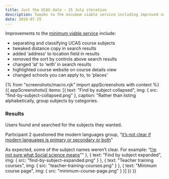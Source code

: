 ```yaml
---
title: Just the UCAS data – 25 July iteration
description: Tweaks to the minimum viable service including improved subject selection.
date: 2018-07-25
---
```

Improvements to the [minimum viable service](/find-teacher-training/all-courses-minimum) include:

* separating and classifying UCAS course subjects
* tweaked distance copy in search results
* added ‘address’ to location field in results
* removed the sort by controls above search results
* changed ‘at’ to ‘with’ in search results
* highlighted course website on course details view
* changed schools you can apply to, to ‘places’

{% from "screenshots/macro.njk" import appScreenshots with context %}
{{ appScreenshots({
  items: [{
    text: "Find by subject collapsed",
    img: { src: "find-by-subject-collapsed.png" },
    caption: "Rather than listing alphabetically, group subjects by categories.

### Results

Users found and searched for the subjects they wanted.

Participant 2 questioned the modern languages group, “[it’s not clear if modern languages is primary or secondary or both](https://lookback.io/watch/QCBC3KYjNxtEuQH5R?t=15m21s)”

As expected, some of the subject names weren’t clear. For example: “[I’m not sure what Social science means](https://lookback.io/watch/QCBC3KYjNxtEuQH5R?t=16m22s)”"
  }, {
    text: "Find by subject expanded",
    img: { src: "find-by-subject-expanded.png" }
  }, {
    text: "Teacher training courses",
    img: { src: "teacher-training-courses.png" }
  }, {
    text: "Minimum course page",
    img: { src: "minimum-course-page.png" }
  }]
}) }}
